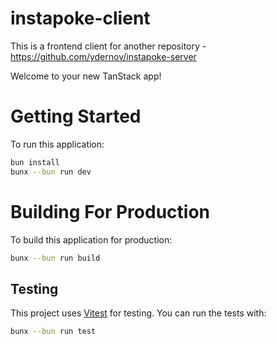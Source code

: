 # instapoke-client

This is a frontend client for another repository - https://github.com/ydernov/instapoke-server

Welcome to your new TanStack app!

# Getting Started

To run this application:

```bash
bun install
bunx --bun run dev
```

# Building For Production

To build this application for production:

```bash
bunx --bun run build
```

## Testing

This project uses [Vitest](https://vitest.dev/) for testing. You can run the tests with:

```bash
bunx --bun run test
```
